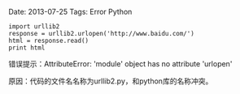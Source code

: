 Date: 2013-07-25
Tags: Error Python


	import urllib2  
	response = urllib2.urlopen('http://www.baidu.com/')  
	html = response.read()  
	print html 
	
错误提示：AttributeError: 'module' object has no attribute 'urlopen'

原因：代码的文件名名称为urllib2.py，和python库的名称冲突。	 
